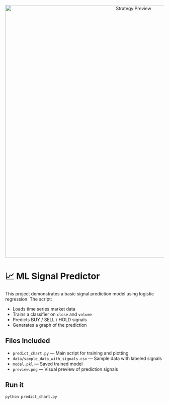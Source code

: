 <p align="center">
  <img src="preview.png" alt="Strategy Preview" width="800">
</p>

# 📈 ML Signal Predictor

This project demonstrates a basic signal prediction model using logistic regression. The script:
- Loads time series market data
- Trains a classifier on `close` and `volume`
- Predicts BUY / SELL / HOLD signals
- Generates a graph of the prediction

## Files Included

- `predict_chart.py` — Main script for training and plotting
- `data/sample_data_with_signals.csv` — Sample data with labeled signals
- `model.pkl` — Saved trained model
- `preview.png` — Visual preview of prediction signals

## Run it

```bash
python predict_chart.py
```
